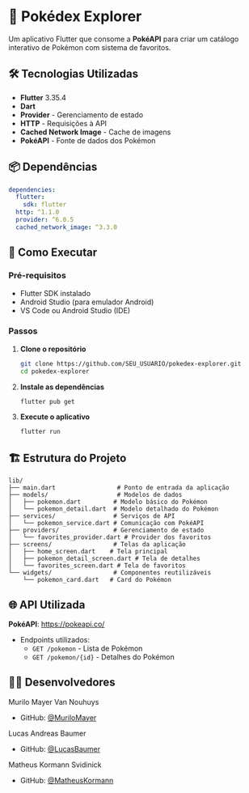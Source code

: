 # 🔴 Pokédex Explorer

Um aplicativo Flutter que consome a **PokéAPI** para criar um catálogo interativo de Pokémon com sistema de favoritos.
## 🛠️ Tecnologias Utilizadas

- **Flutter** 3.35.4
- **Dart**
- **Provider** - Gerenciamento de estado
- **HTTP** - Requisições à API
- **Cached Network Image** - Cache de imagens
- **PokéAPI** - Fonte de dados dos Pokémon

## 📦 Dependências

```yaml
dependencies:
  flutter:
    sdk: flutter
  http: ^1.1.0
  provider: ^6.0.5
  cached_network_image: ^3.3.0
```

## 🚀 Como Executar

### Pré-requisitos
- Flutter SDK instalado
- Android Studio (para emulador Android)
- VS Code ou Android Studio (IDE)

### Passos
1. **Clone o repositório**
   ```bash
   git clone https://github.com/SEU_USUARIO/pokedex-explorer.git
   cd pokedex-explorer
   ```

2. **Instale as dependências**
   ```bash
   flutter pub get
   ```

3. **Execute o aplicativo**
   ```bash
   flutter run
   ```

## 🏗️ Estrutura do Projeto

```
lib/
├── main.dart                 # Ponto de entrada da aplicação
├── models/                   # Modelos de dados
│   ├── pokemon.dart         # Modelo básico do Pokémon
│   └── pokemon_detail.dart  # Modelo detalhado do Pokémon
├── services/                # Serviços de API
│   └── pokemon_service.dart # Comunicação com PokéAPI
├── providers/               # Gerenciamento de estado
│   └── favorites_provider.dart # Provider dos favoritos
├── screens/                 # Telas da aplicação
│   ├── home_screen.dart    # Tela principal
│   ├── pokemon_detail_screen.dart # Tela de detalhes
│   └── favorites_screen.dart # Tela de favoritos
└── widgets/                 # Componentes reutilizáveis
    └── pokemon_card.dart   # Card do Pokémon
```

## 🌐 API Utilizada

**PokéAPI**: https://pokeapi.co/
- Endpoints utilizados:
  - `GET /pokemon` - Lista de Pokémon
  - `GET /pokemon/{id}` - Detalhes do Pokémon

## 👨‍💻 Desenvolvedores

Murilo Mayer Van Nouhuys
- GitHub: [@MuriloMayer](https://github.com/murilomayer)

Lucas Andreas Baumer
- GitHub: [@LucasBaumer](https://github.com/lucasbaumer)

Matheus Kormann Svidinick
- GitHub: [@MatheusKormann](https://github.com/matheuskormann)
